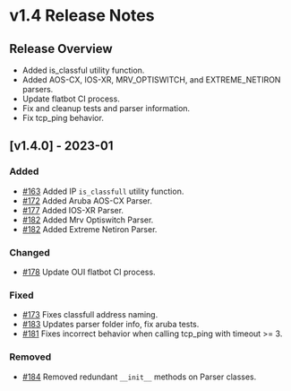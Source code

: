 # v1.4 Release Notes

## Release Overview

- Added is_classful utility function.
- Added AOS-CX, IOS-XR, MRV_OPTISWITCH, and EXTREME_NETIRON parsers.
- Update flatbot CI process.
- Fix and cleanup tests and parser information.
- Fix tcp_ping behavior.

## [v1.4.0] - 2023-01

### Added

- [#163](https://github.com/networktocode/netutils/pull/163) Added IP `is_classfull` utility function.
- [#172](https://github.com/networktocode/netutils/pull/172) Added Aruba AOS-CX Parser.
- [#177](https://github.com/networktocode/netutils/pull/177) Added IOS-XR Parser.
- [#182](https://github.com/networktocode/netutils/pull/182) Added Mrv Optiswitch Parser.
- [#182](https://github.com/networktocode/netutils/pull/182) Added Extreme Netiron Parser.

### Changed

- [#178](https://github.com/networktocode/netutils/pull/178) Update OUI flatbot CI process.

### Fixed

- [#173](https://github.com/networktocode/netutils/pull/173) Fixes classfull address naming.
- [#183](https://github.com/networktocode/netutils/pull/183) Updates parser folder info, fix aruba tests.
- [#181](https://github.com/networktocode/netutils/pull/181) Fixes incorrect behavior when calling tcp_ping with timeout >= 3.

### Removed

- [#184](https://github.com/networktocode/netutils/pull/184) Removed redundant `__init__` methods on Parser classes.

